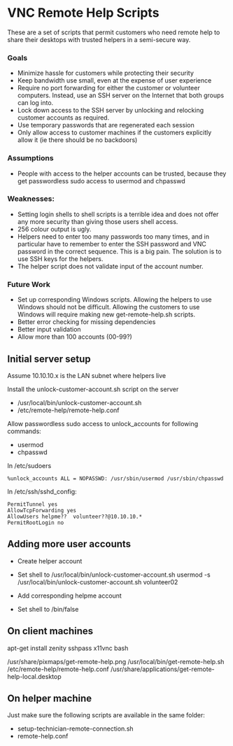VNC Remote Help Scripts
=======================

These are a set of scripts that permit customers who need remote help
to share their desktops with trusted helpers in a semi-secure way.

### Goals 

- Minimize hassle for customers while protecting their security
- Keep bandwidth use small, even at the expense of user experience
- Require no port forwarding for either the customer or volunteer
  computers. Instead, use an SSH server on the Internet that both
  groups can log into. 
- Lock down access to the SSH server by unlocking and relocking 
  customer accounts as required.
- Use temporary passwords that are regenerated each session
- Only allow access to customer machines if the customers explicitly
  allow it (ie there should be no backdoors)


### Assumptions

- People with access to the helper accounts can be trusted, because
  they get passwordless sudo access to usermod and chpasswd


### Weaknesses: 

- Setting login shells to shell scripts is a terrible idea and does
  not offer any more security than giving those users shell access.
- 256 colour output is ugly.
- Helpers need to enter too many passwords too many times, and in
  particular have to remember to enter the SSH password and VNC
  password in the correct sequence. This is a big pain. The solution
  is to use SSH keys for the helpers.
- The helper script does not validate input of the account number.

### Future Work

- Set up corresponding Windows scripts. Allowing the helpers to use
  Windows should not be difficult. Allowing the customers to use
  Windows will require making new get-remote-help.sh scripts. 
- Better error checking for missing dependencies
- Better input validation
- Allow more than 100 accounts (00-99?) 

Initial server setup
--------------------

Assume 10.10.10.x is the LAN subnet where helpers live

Install the unlock-customer-account.sh script on the server
- /usr/local/bin/unlock-customer-account.sh
- /etc/remote-help/remote-help.conf


Allow passwordless sudo access to unlock_accounts for following
commands:
- usermod
- chpasswd

In /etc/sudoers

    %unlock_accounts ALL = NOPASSWD: /usr/sbin/usermod /usr/sbin/chpasswd

In /etc/ssh/sshd_config:

    PermitTunnel yes
    AllowTcpForwarding yes
    AllowUsers helpme??  volunteer??@10.10.10.*
    PermitRootLogin no


Adding more user accounts
-------------------------

- Create helper account
- Set shell to /usr/local/bin/unlock-customer-account.sh
  usermod -s /usr/local/bin/unlock-customer-account.sh volunteer02

- Add corresponding helpme account
- Set shell to /bin/false


On client machines
------------------

apt-get install zenity sshpass x11vnc bash

/usr/share/pixmaps/get-remote-help.png
/usr/local/bin/get-remote-help.sh
/etc/remote-help/remote-help.conf
/usr/share/applications/get-remote-help-local.desktop


On helper machine
-----------------

Just make sure the following scripts are available in the same folder:

- setup-technician-remote-connection.sh
- remote-help.conf 
